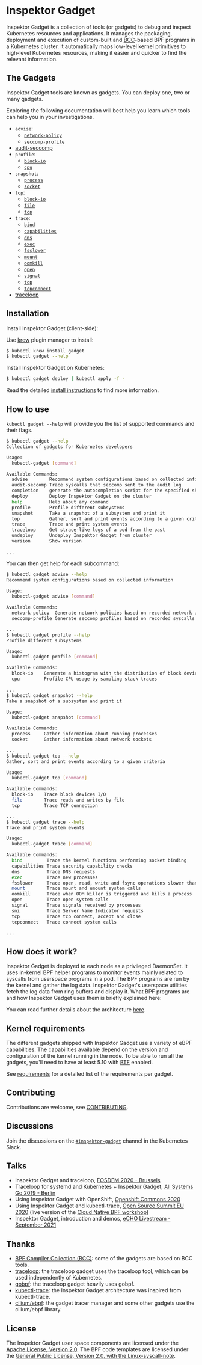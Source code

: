 # Inspektor Gadget

Inspektor Gadget is a collection of tools (or gadgets) to debug and inspect Kubernetes resources and applications. It manages the packaging, deployment and execution of custom-built and [BCC](https://github.com/iovisor/bcc)-based BPF programs in a Kubernetes cluster. It automatically maps low-level kernel primitives to high-level Kubernetes resources, making it easier and quicker to find the relevant information.

## The Gadgets

Inspektor Gadget tools are known as gadgets. You can deploy one, two or many gadgets.

Exploring the following documentation will best help you learn which tools can help you in your investigations.

- `advise`:
	- [`network-policy`](docs/guides/advise/network-policy.md)
	- [`seccomp-profile`](docs/guides/advise/seccomp-profile.md)
- [audit-seccomp](docs/guides/audit-seccomp.md)
- `profile`:
	- [`block-io`](docs/guides/profile/block-io.md)
	- [`cpu`](docs/guides/profile/cpu.md)
- `snapshot`:
	- [`process`](docs/guides/snapshot/process.md)
	- [`socket`](docs/guides/snapshot/socket.md)
- `top`:
	- [`block-io`](docs/guides/top/block-io.md)
	- [`file`](docs/guides/top/file.md)
	- [`tcp`](docs/guides/top/tcp.md)
- `trace`:
	- [`bind`](docs/guides/trace/bind.md)
	- [`capabilities`](docs/guides/trace/capabilities.md)
	- [`dns`](docs/guides/trace/dns.md)
	- [`exec`](docs/guides/trace/exec.md)
	- [`fsslower`](docs/guides/trace/fsslower.md)
	- [`mount`](docs/guides/trace/mount.md)
	- [`oomkill`](docs/guides/trace/oomkill.md)
	- [`open`](docs/guides/trace/open.md)
	- [`signal`](docs/guides/trace/signal.md)
	- [`tcp`](docs/guides/trace/tcp.md)
	- [`tcpconnect`](docs/guides/trace/tcpconnect.md)
- [traceloop](docs/guides/traceloop.md)

## Installation

Install Inspektor Gadget (client-side):

Use [krew](https://sigs.k8s.io/krew) plugin manager to install:

```bash
$ kubectl krew install gadget
$ kubectl gadget --help
```

Install Inspektor Gadget on Kubernetes:

```bash
$ kubectl gadget deploy | kubectl apply -f -
```

Read the detailed [install instructions](docs/install.md) to find more information.

## How to use

`kubectl gadget --help` will provide you the list of supported commands and their flags.

```bash
$ kubectl gadget --help
Collection of gadgets for Kubernetes developers

Usage:
  kubectl-gadget [command]

Available Commands:
  advise        Recommend system configurations based on collected information
  audit-seccomp Trace syscalls that seccomp sent to the audit log
  completion    generate the autocompletion script for the specified shell
  deploy        Deploy Inspektor Gadget on the cluster
  help          Help about any command
  profile       Profile different subsystems
  snapshot      Take a snapshot of a subsystem and print it
  top           Gather, sort and print events according to a given criteria
  trace         Trace and print system events
  traceloop     Get strace-like logs of a pod from the past
  undeploy      Undeploy Inspektor Gadget from cluster
  version       Show version

...
```

You can then get help for each subcommand:

```bash
$ kubectl gadget advise --help
Recommend system configurations based on collected information

Usage:
  kubectl-gadget advise [command]

Available Commands:
  network-policy  Generate network policies based on recorded network activity
  seccomp-profile Generate seccomp profiles based on recorded syscalls activity

...
$ kubectl gadget profile --help
Profile different subsystems

Usage:
  kubectl-gadget profile [command]

Available Commands:
  block-io    Generate a histogram with the distribution of block device I/O latency
  cpu         Profile CPU usage by sampling stack traces

...
$ kubectl gadget snapshot --help
Take a snapshot of a subsystem and print it

Usage:
  kubectl-gadget snapshot [command]

Available Commands:
  process     Gather information about running processes
  socket      Gather information about network sockets

...
$ kubectl gadget top --help
Gather, sort and print events according to a given criteria

Usage:
  kubectl-gadget top [command]

Available Commands:
  block-io    Trace block devices I/O
  file        Trace reads and writes by file
  tcp         Trace TCP connection

...
$ kubectl gadget trace --help
Trace and print system events

Usage:
  kubectl-gadget trace [command]

Available Commands:
  bind         Trace the kernel functions performing socket binding
  capabilities Trace security capability checks
  dns          Trace DNS requests
  exec         Trace new processes
  fsslower     Trace open, read, write and fsync operations slower than a threshold
  mount        Trace mount and umount system calls
  oomkill      Trace when OOM killer is triggered and kills a process
  open         Trace open system calls
  signal       Trace signals received by processes
  sni          Trace Server Name Indicator requests
  tcp          Trace tcp connect, accept and close
  tcpconnect   Trace connect system calls

...
```

## How does it work?

Inspektor Gadget is deployed to each node as a privileged DaemonSet.
It uses in-kernel BPF helper programs to monitor events mainly related to
syscalls from userspace programs in a pod. The BPF programs are run by
the kernel and gather the log data. Inspektor Gadget's userspace
utilities fetch the log data from ring buffers and display it. What BPF
programs are and how Inspektor Gadget uses them is briefly explained here:

You can read further details about the architecture [here](docs/architecture.md).

## Kernel requirements

The different gadgets shipped with Inspektor Gadget use a variety of eBPF
capabilities. The capabilities available depend on the version and
configuration of the kernel running in the node. To be able to run all the
gadgets, you'll need to have at least 5.10 with
[BTF](https://www.kernel.org/doc/html/latest/bpf/btf.html) enabled.

See [requirements](docs/requirements.md) for a detailed list of the
requirements per gadget.

## Contributing

Contributions are welcome, see [CONTRIBUTING](docs/CONTRIBUTING.md).

## Discussions

Join the discussions on the [`#inspektor-gadget`](https://kubernetes.slack.com/messages/inspektor-gadget/) channel in the Kubernetes Slack.

## Talks

- Inspektor Gadget and traceloop, [FOSDEM 2020 - Brussels](https://fosdem.org/2020/schedule/event/containers_bpf_tracing/)
- Traceloop for systemd and Kubernetes + Inspektor Gadget, [All Systems Go 2019 - Berlin](https://cfp.all-systems-go.io/ASG2019/talk/98A9LW/)
- Using Inspektor Gadget with OpenShift, [Openshift Commons 2020](https://www.youtube.com/watch?v=X9PI7OWLJSY)
- Using Inspektor Gadget and kubectl-trace, [Open Source Summit EU 2020](https://www.youtube.com/watch?v=2f54ni2X-zo) (live version of the [Cloud Native BPF workshop](https://github.com/kinvolk/cloud-native-bpf-workshop))
- Inspektor Gadget, introduction and demos, [eCHO Livestream - September 2021](https://www.youtube.com/watch?v=RZ2qNm_vlUc)

## Thanks

* [BPF Compiler Collection (BCC)](https://github.com/iovisor/bcc): some of the gadgets are based on BCC tools.
* [traceloop](https://github.com/kinvolk/traceloop): the traceloop gadget uses the traceloop tool, which can be used independently of Kubernetes.
* [gobpf](https://github.com/kinvolk/gobpf): the traceloop gadget heavily uses gobpf.
* [kubectl-trace](https://github.com/iovisor/kubectl-trace): the Inspektor Gadget architecture was inspired from kubectl-trace.
* [cilium/ebpf](https://github.com/cilium/ebpf): the gadget tracer manager and some other gadgets use the cilium/ebpf library.

## License

The Inspektor Gadget user space components are licensed under the
[Apache License, Version 2.0](LICENSE). The BPF code templates are licensed
under the [General Public License, Version 2.0, with the Linux-syscall-note](LICENSE-bpf.txt).
